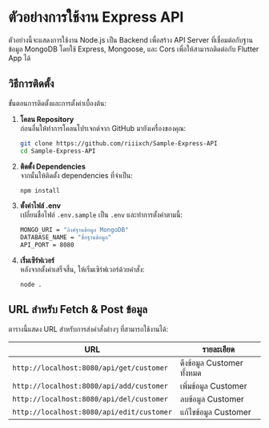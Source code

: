 # ตัวอย่างการใช้งาน Express API

ตัวอย่างนี้จะแสดงการใช้งาน Node.js เป็น Backend เพื่อสร้าง API Server ที่เชื่อมต่อกับฐานข้อมูล MongoDB โดยใช้ Express, Mongoose, และ Cors เพื่อให้สามารถติดต่อกับ Flutter App ได้

## วิธีการติดตั้ง

ขั้นตอนการติดตั้งและการตั้งค่าเบื้องต้น:

1. **โคลน Repository**  
   ก่อนอื่นให้ทำการโคลนโปรเจกต์จาก GitHub มายังเครื่องของคุณ:

   ```bash
   git clone https://github.com/riiixch/Sample-Express-API
   cd Sample-Express-API
   ```

2. **ติดตั้ง Dependencies**  
   จากนั้นให้ติดตั้ง dependencies ที่จำเป็น:

   ```bash
   npm install
   ```

3. **ตั้งค่าไฟล์ .env**  
   เปลี่ยนชื่อไฟล์ `.env.sample` เป็น `.env` และทำการตั้งค่าตามนี้:

   ```bash
   MONGO_URI = "ลิงค์ฐานข้อมูล MongoDB"
   DATABASE_NAME = "ชื่อฐานข้อมูล"
   API_PORT = 8080
   ```

4. **เริ่มเซิร์ฟเวอร์**  
   หลังจากตั้งค่าเสร็จสิ้น, ให้เริ่มเซิร์ฟเวอร์ด้วยคำสั่ง:

   ```bash
   node .
   ```

## URL สำหรับ Fetch & Post ข้อมูล

ตารางนี้แสดง URL สำหรับการส่งคำสั่งต่างๆ ที่สามารถใช้งานได้:

| URL | รายละเอียด |
| --- | ---------- |
| `http://localhost:8080/api/get/customer` | ดึงข้อมูล Customer ทั้งหมด |
| `http://localhost:8080/api/add/customer` | เพิ่มข้อมูล Customer |
| `http://localhost:8080/api/del/customer` | ลบข้อมูล Customer |
| `http://localhost:8080/api/edit/customer` | แก้ไขข้อมูล Customer |